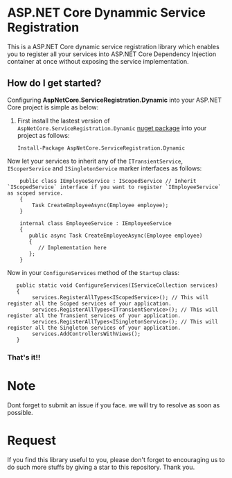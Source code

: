 # ASP.NET Core Dynammic Service Registration

This is a ASP.NET Core dynamic service registration library which enables you to register all your services into ASP.NET Core Dependency Injection container at once without exposing the service implementation.

## How do I get started?

Configuring **AspNetCore.ServiceRegistration.Dynamic** into your ASP.NET Core project is simple as below:

 1. First install the lastest version of `AspNetCore.ServiceRegistration.Dynamic` [nuget package](https://www.nuget.org/packages/AspNetCore.ServiceRegistration.Dynamic) into your project as follows:
 
    `Install-Package AspNetCore.ServiceRegistration.Dynamic`
    
 Now let your services to inherit any of the `ITransientService`, `IScoperService` and `ISingletonService` marker interfaces as follows:
 
        public class IEmployeeService : IScopedService // Inherit `IScopedService` interface if you want to register `IEmployeeService` as scoped service.
        {
            Task CreateEmployeeAsync(Employee employee);
        }
        
        internal class EmployeeService : IEmployeeService 
        {
           public async Task CreateEmployeeAsync(Employee employee)
           {
              // Implementation here
           };
        }
        
  Now in your `ConfigureServices` method of the `Startup` class:
  
       public static void ConfigureServices(IServiceCollection services)
       {
            services.RegisterAllTypes<IScopedService>(); // This will register all the Scoped services of your application.
            services.RegisterAllTypes<ITransientService>(); // This will register all the Transient services of your application.
            services.RegisterAllTypes<ISingletonService>(); // This will register all the Singleton services of your application.
            services.AddControllersWithViews();
       }
       
  ### That's it!!
  
  # Note
   
   Dont forget to submit an issue if you face. we will try to resolve as soon as possible.
   
  # Request
   
   If you find this library useful to you, please don't forget to encouraging us to do such more stuffs by giving a star to this repository. Thank you.
